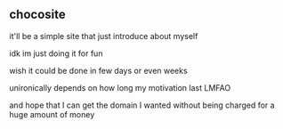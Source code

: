 ## chocosite

it'll be a simple site that just introduce about myself

idk im just doing it for fun

wish it could be done in few days or even weeks

unironically depends on how long my motivation last LMFAO

and hope that I can get the domain I wanted without being charged for a huge amount of money